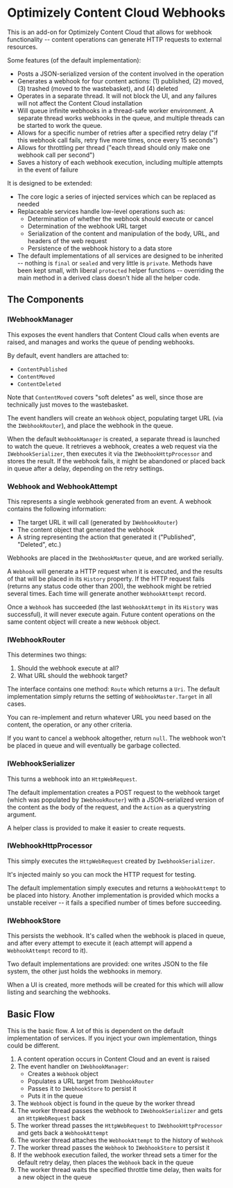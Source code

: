 # Optimizely Content Cloud Webhooks

This is an add-on for Optimizely Content Cloud that allows for webhook functionality -- content operations can generate HTTP requests to external resources.

Some features (of the default implementation):

* Posts a JSON-serialized version of the content involved in the operation
* Generates a webhook for four content actions: (1) published, (2) moved, (3) trashed (moved to the wastebasket), and (4) deleted
* Operates in a separate thread. It will not block the UI, and any failures will not affect the Content Cloud installation
* Will queue infinite webhooks in a thread-safe worker environment. A separate thread works webhooks in the queue, and multiple threads can be started to work the queue.
* Allows for a specific number of retries after a specified retry delay ("if this webhook call fails, retry five more times, once every 15 seconds")
* Allows for throttling per thread ("each thread should only make one webhook call per second")
* Saves a history of each webhook execution, including multiple attempts in the event of failure

It is designed to be extended:

* The core logic a series of injected services which can be replaced as needed
* Replaceable services handle low-level operations such as:
   * Determination of whether the webhook should execute or cancel
   * Determination of the webhook URL target
   * Serialization of the content and manipulation of the body, URL, and headers of the web request
   * Persistence of the webhook history to a data store
* The default implementations of all services are designed to be inherited -- nothing is `final` or `sealed` and very little is `private`. Methods have been kept small, with liberal `protected` helper functions -- overriding the main method in a derived class doesn't hide all the helper code.

## The Components

### IWebhookManager

This exposes the event handlers that Content Cloud calls when events are raised, and manages and works the queue of pending webhooks.

By default, event handlers are attached to:

* `ContentPublished`
* `ContentMoved`
* `ContentDeleted`

Note that `ContentMoved` covers "soft deletes" as well, since those are technically just moves to the wastebasket.

The event handlers will create an `Webhook` object, populating target URL (via the `IWebhookRouter`), and place the webhook in the queue.

When the default `WebhookManager` is created, a separate thread is launched to watch the queue. It retrieves a webhook, creates a web request via the `IWebhookSerializer`, then executes it via the `IWebhookHttpProcessor` and stores the result. If the webhook fails, it might be abandoned or placed back in queue after a delay, depending on the retry settings.

### Webhook and WebhookAttempt

This represents a single webhook generated from an event. A webhook contains the following information:

* The target URL it will call (generated by `IWebhookRouter`)
* The content object that generated the webhook
* A string representing the action that generated it ("Published", "Deleted", etc.)

Webhooks are placed in the `IWebhookMaster` queue, and are worked serially.

A `Webhook` will generate a HTTP request when it is executed, and the results of that will be placed in its `History` property. If the HTTP request fails (returns any status code other than 200), the webhook might be retried several times. Each time will generate another `WebhookAttempt` record.

Once a `Webhook` has succeeded (the last `WebhookAttempt` in its `History` was successful), it will never execute again. Future content operations on the same content object will create a new `Webhook` object.

### IWebhookRouter

This determines two things:

1. Should the webhook execute at all?
2. What URL should the webhook target?

The interface contains one method: `Route` which returns a `Uri`. The default implementation simply returns the setting of `WebhookMaster.Target` in all cases.

You can re-implement and return whatever URL you need based on the content, the operation, or any other criteria.

If you want to cancel a webhook altogether, return `null`. The webhook won't be placed in queue and will eventually be garbage collected.

### IWebhookSerializer

This turns a webhook into an `HttpWebRequest`.

The default implementation creates a POST request to the webhook target (which was populated by `IWebhookRouter`) with a JSON-serialized version of the content as the body of the request, and the `Action` as a querystring argument.

A helper class is provided to make it easier to create requests.

### IWebhookHttpProcessor

This simply executes the `HttpWebRequest` created by `IwebhookSerializer`.

It's injected mainly so you can mock the HTTP request for testing.

The default implementation simply executes and returns a `WebhookAttempt` to be placed into history. Another implementation is provided which mocks a unstable receiver -- it fails a specified number of times before succeeding.

### IWebhookStore

This persists the webhook. It's called when the webhook is placed in queue, and after every attempt to execute it (each attempt will append a `WebhookAttempt` record to it).

Two default implementations are provided: one writes JSON to the file system, the other just holds the webhooks in memory.

When a UI is created, more methods will be created for this which will allow listing and searching the webhooks.

## Basic Flow

This is the basic flow. A lot of this is dependent on the default implementation of services. If you inject your own implementation, things could be different.

1. A content operation occurs in Content Cloud and an event is raised
3. The event handler on `IWebhookManager`:
   * Creates a `Webhook` object
   * Populates a URL target from `IWebhookRouter`
   * Passes it to `IWebhookStore` to persist it
   * Puts it in the queue
4. The `Webhook` object is found in the queue by the worker thread
5. The worker thread passes the webhook to `IWebhookSerializer` and gets an `HttpWebRequest` back
6. The worker thread passes the `HttpWebRequest` to `IWebhookHttpProcessor` and gets back a `WebhookAttempt`
7. The worker thread attaches the `WebhookAttempt` to the history of `Webhook`
8. The worker thread passes the `Webhook` to `IWebhookStore` to persist it
9. If the webhook execution failed, the worker thread sets a timer for the default retry delay, then places the `Webhook` back in the queue
10. The worker thread waits the specified throttle time delay, then waits for a new object in the queue